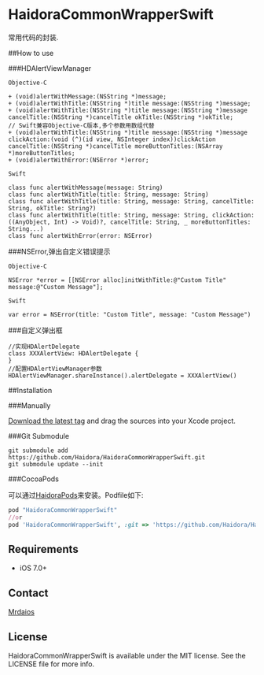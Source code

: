 # HaidoraCommonWrapperSwift

常用代码的封装.

##How to use

###HDAlertViewManager

```
Objective-C

+ (void)alertWithMessage:(NSString *)message;
+ (void)alertWithTitle:(NSString *)title message:(NSString *)message;
+ (void)alertWithTitle:(NSString *)title message:(NSString *)message cancelTitle:(NSString *)cancelTitle okTitle:(NSString *)okTitle;
// Swift兼容Objective-C版本,多个参数用数组代替
+ (void)alertWithTitle:(NSString *)title message:(NSString *)message clickAction:(void (^)(id view, NSInteger index))clickAction cancelTitle:(NSString *)cancelTitle moreButtonTitles:(NSArray *)moreButtonTitles;
+ (void)alertWithError:(NSError *)error;

Swift

class func alertWithMessage(message: String)
class func alertWithTitle(title: String, message: String)
class func alertWithTitle(title: String, message: String, cancelTitle: String, okTitle: String?)
class func alertWithTitle(title: String, message: String, clickAction: ((AnyObject, Int) -> Void)?, cancelTitle: String, _ moreButtonTitles: String...)
class func alertWithError(error: NSError)
```

###NSError,弹出自定义错误提示

```
Objective-C

NSError *error = [[NSError alloc]initWithTitle:@"Custom Title" message:@"Custom Message"];

Swift

var error = NSError(title: "Custom Title", message: "Custom Message")
```

###自定义弹出框

```
//实现HDAlertDelegate
class XXXAlertView: HDAlertDelegate {
}
//配置HDAlertViewManager参数
HDAlertViewManager.shareInstance().alertDelegate = XXXAlertView()

```

##Installation

###Manually

[Download the latest tag](https://github.com/Haidora/HaidoraCommonWrapperSwift/tags) and drag the sources into your Xcode project.

###Git Submodule

```
git submodule add https://github.com/Haidora/HaidoraCommonWrapperSwift.git
git submodule update --init
```

###CocoaPods

可以通过[HaidoraPods](https://github.com/Haidora/HaidoraPods)来安装。Podfile如下:

```ruby
pod "HaidoraCommonWrapperSwift"
//or
pod 'HaidoraCommonWrapperSwift', :git => 'https://github.com/Haidora/HaidoraCommonWrapperSwift.git', :branch => 'developer'
```
## Requirements

* iOS 7.0+

## Contact

[Mrdaios](mailto:mrdaios@gmail.com)

## License

HaidoraCommonWrapperSwift is available under the MIT license. See the LICENSE file for more info.
